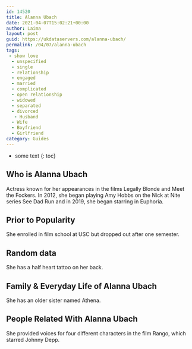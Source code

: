 ```yaml
---
id: 14520
title: Alanna Ubach
date: 2021-04-07T15:02:21+00:00
author: Laima
layout: post
guid: https://ukdataservers.com/alanna-ubach/
permalink: /04/07/alanna-ubach
tags:
 - show love
  - unspecified
  - single
  - relationship
  - engaged
  - married
  - complicated
  - open relationship
  - widowed
  - separated
  - divorced
   - Husband
  - Wife
  - Boyfriend
  - Girlfriend
category: Guides
---
```


* some text
{: toc}


## Who is Alanna Ubach
                  
                  
                  
Actress known for her appearances in the films Legally Blonde and Meet the Fockers. In 2012, she began playing Amy Hobbs on the Nick at Nite series See Dad Run and in 2019, she began starring in Euphoria.
                  
              
            
              
            
                
                
                
## Prior to Popularity
                  
                  
                  
She enrolled in film school at USC but dropped out after one semester.
                  
              
            
              
            
                
                
                
## Random data
                  
                  
                  
She has a half heart tattoo on her back.
                  
              
            
              
            
                
                
                
## Family & Everyday Life of Alanna Ubach
                  
                  
                  
She has an older sister named Athena.
                  
              
            
              
            
                
                
                
## People Related With Alanna Ubach
                  
                  
                  
She provided voices for four different characters in the film Rango, which starred Johnny Depp.
                  
              
            
              
            
                
              
            
              
              
            
            
              
            
          
          
          